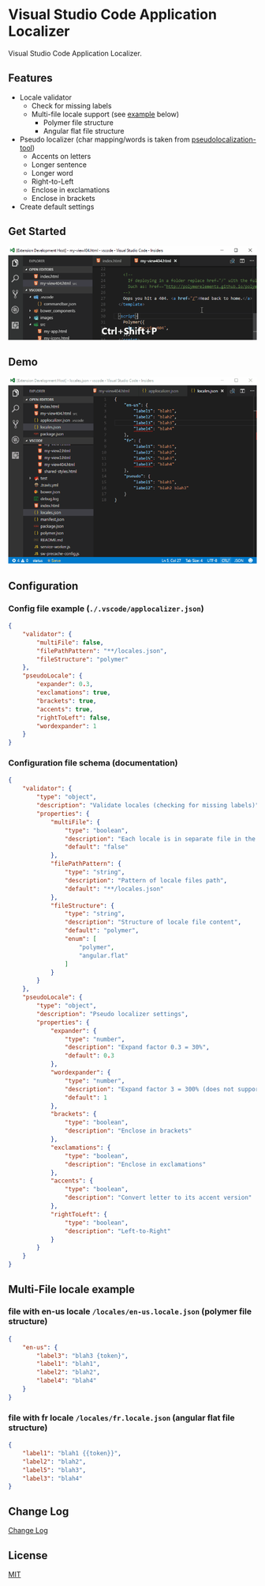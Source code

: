 # Visual Studio Code Application Localizer

Visual Studio Code Application Localizer.

## Features

* Locale validator
	- Check for missing labels
	- Multi-file locale support (see [example](#multi-file-locale-example) below)
		* Polymer file structure
		* Angular flat file structure
* Pseudo localizer (char mapping/words is taken from [pseudolocalization-tool](https://code.google.com/archive/p/pseudolocalization-tool/))
    - Accents on letters
    - Longer sentence
    - Longer word
    - Right-to-Left
    - Enclose in exclamations
    - Enclose in brackets
* Create default settings

## Get Started

[![Get Started](getstarted.gif)](getstarted.gif)

## Demo

[![Demo](demo.gif)](demo.gif)

## Configuration

### Config file example (`./.vscode/applocalizer.json`)
```json
{
	"validator": {
		"multiFile": false,
		"filePathPattern": "**/locales.json",
		"fileStructure": "polymer"
	},
	"pseudoLocale": {
		"expander": 0.3,
		"exclamations": true,
		"brackets": true,
		"accents": true,
		"rightToLeft": false,
		"wordexpander": 1
	}
}
```

### Configuration file schema (documentation)
```json
{
	"validator": {
		"type": "object",
		"description": "Validate locales (checking for missing labels)",
		"properties": {
			"multiFile": {
				"type": "boolean",
				"description": "Each locale is in separate file in the same folder.",
				"default": "false"
			},
			"filePathPattern": {
				"type": "string",
				"description": "Pattern of locale files path",
				"default": "**/locales.json"
			},
			"fileStructure": {
				"type": "string",
				"description": "Structure of locale file content",
				"default": "polymer",
				"enum": [
					"polymer",
					"angular.flat"
				]
			}
		}
	},
	"pseudoLocale": {
		"type": "object",
		"description": "Pseudo localizer settings",
		"properties": {
			"expander": {
				"type": "number",
				"description": "Expand factor 0.3 = 30%",
				"default": 0.3
			},
			"wordexpander": {
				"type": "number",
				"description": "Expand factor 3 = 300% (does not support < 100% yet)",
				"default": 1
			},
			"brackets": {
				"type": "boolean",
				"description": "Enclose in brackets"
			},
			"exclamations": {
				"type": "boolean",
				"description": "Enclose in exclamations"
			},
			"accents": {
				"type": "boolean",
				"description": "Convert letter to its accent version"
			},
			"rightToLeft": {
				"type": "boolean",
				"description": "Left-to-Right"
			}
		}
	}
}
```

## Multi-File locale example

### file with en-us locale `/locales/en-us.locale.json` (polymer file structure)
```json
{
	"en-us": {
		"label3": "blah3 {token}",
		"label1": "blah1",
		"label2": "blah2",
		"label4": "blah4"
	}
}
```

### file with fr locale `/locales/fr.locale.json` (angular flat file structure)
```json
{
	"label1": "blah1 {{token}}",
	"label2": "blah2",
	"label5": "blah3",
	"label3": "blah4"
}
```

## Change Log

[Change Log](CHANGELOG.md)

## License

[MIT](LICENSE.md)
